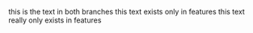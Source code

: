 this is the text in both branches
this text exists only in features
this text really only exists in features
